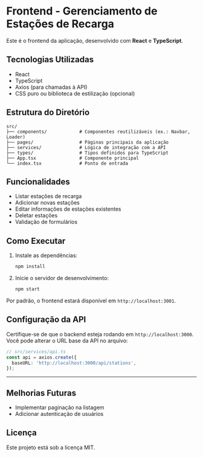 # Frontend - Gerenciamento de Estações de Recarga

Este é o frontend da aplicação, desenvolvido com **React** e **TypeScript**.

## Tecnologias Utilizadas

- React
- TypeScript
- Axios (para chamadas à API)
- CSS puro ou biblioteca de estilização (opcional)

## Estrutura do Diretório

```plaintext
src/
├── components/            # Componentes reutilizáveis (ex.: Navbar, Loader)
├── pages/                 # Páginas principais da aplicação
├── services/              # Lógica de integração com a API
├── types/                 # Tipos definidos para TypeScript
├── App.tsx                # Componente principal
└── index.tsx              # Ponto de entrada
```

## Funcionalidades

- Listar estações de recarga
- Adicionar novas estações
- Editar informações de estações existentes
- Deletar estações
- Validação de formulários

## Como Executar

1. Instale as dependências:
   ```bash
   npm install
   ```

2. Inicie o servidor de desenvolvimento:
   ```bash
   npm start
   ```

Por padrão, o frontend estará disponível em `http://localhost:3001`.

## Configuração da API

Certifique-se de que o backend esteja rodando em `http://localhost:3000`. Você pode alterar o URL base da API no arquivo:

```typescript
// src/services/api.ts
const api = axios.create({
  baseURL: 'http://localhost:3000/api/stations',
});
```

---

## Melhorias Futuras

- Implementar paginação na listagem
- Adicionar autenticação de usuários

## Licença

Este projeto está sob a licença MIT.